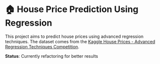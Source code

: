 # 🏠 House Price Prediction Using Regression
This project aims to predict house prices using advanced regression techniques. The dataset comes from the [Kaggle House Prices - Advanced Regression Techniques Competition](https://www.kaggle.com/c/house-prices-advanced-regression-techniques).

**Status**: Currently refactoring for better results